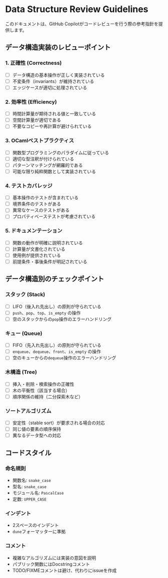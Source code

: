 # Data Structure Review Guidelines

このドキュメントは、GitHub Copilotがコードレビューを行う際の参考指針を提供します。

## データ構造実装のレビューポイント

### 1. 正確性 (Correctness)
- [ ] データ構造の基本操作が正しく実装されている
- [ ] 不変条件（invariants）が維持されている
- [ ] エッジケースが適切に処理されている

### 2. 効率性 (Efficiency)
- [ ] 時間計算量が期待される値と一致している
- [ ] 空間計算量が適切である
- [ ] 不要なコピーや再計算が避けられている

### 3. OCamlベストプラクティス
- [ ] 関数型プログラミングのパラダイムに従っている
- [ ] 適切な型注釈が付けられている
- [ ] パターンマッチングが網羅的である
- [ ] 可能な限り純粋関数として実装されている

### 4. テストカバレッジ
- [ ] 基本操作のテストが含まれている
- [ ] 境界条件のテストがある
- [ ] 異常なケースのテストがある
- [ ] プロパティベーステストが考慮されている

### 5. ドキュメンテーション
- [ ] 関数の動作が明確に説明されている
- [ ] 計算量が文書化されている
- [ ] 使用例が提供されている
- [ ] 前提条件・事後条件が明記されている

## データ構造別のチェックポイント

### スタック (Stack)
- [ ] LIFO（後入れ先出し）の原則が守られている
- [ ] `push`、`pop`、`top`、`is_empty` の操作
- [ ] 空のスタックからの`pop`操作のエラーハンドリング

### キュー (Queue)
- [ ] FIFO（先入れ先出し）の原則が守られている
- [ ] `enqueue`、`dequeue`、`front`、`is_empty` の操作
- [ ] 空のキューからの`dequeue`操作のエラーハンドリング

### 木構造 (Tree)
- [ ] 挿入・削除・検索操作の正確性
- [ ] 木の平衡性（該当する場合）
- [ ] 順序関係の維持（二分探索木など）

### ソートアルゴリズム
- [ ] 安定性（stable sort）が要求される場合の対応
- [ ] 同じ値の要素の順序保持
- [ ] 異なるデータ型への対応

## コードスタイル

### 命名規則
- 関数名: `snake_case`
- 型名: `snake_case`
- モジュール名: `PascalCase`
- 定数: `UPPER_CASE`

### インデント
- 2スペースのインデント
- `dune`フォーマッターに準拠

### コメント
- 複雑なアルゴリズムには実装の意図を説明
- パブリック関数にはDocstringコメント
- TODO/FIXMEコメントは避け、代わりにissueを作成

